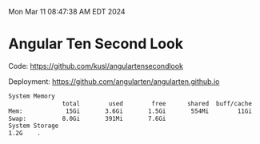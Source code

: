 Mon Mar 11 08:47:38 AM EDT 2024

# Angular Ten Second Look

Code: https://github.com/kusl/angulartensecondlook

Deployment: https://github.com/angularten/angularten.github.io

```bash
System Memory
               total        used        free      shared  buff/cache   available
Mem:            15Gi       3.6Gi       1.5Gi       554Mi        11Gi        11Gi
Swap:          8.0Gi       391Mi       7.6Gi
System Storage
1.2G	.
```
```bash
